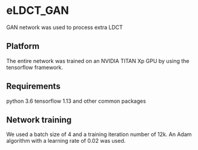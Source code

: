 # eLDCT_GAN
GAN network was used to process extra LDCT 

## Platform
The entire network was trained on an NVIDIA TITAN Xp GPU by using the tensorflow framework.  

## Requirements
python 3.6 tensorflow 1.13 and other common packages

## Network training 
We used a batch size of 4 and a training iteration number of 12k. An Adam algorithm with a learning rate of 0.02 was used. 
